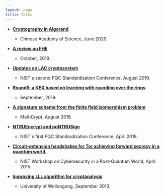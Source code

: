 ```yaml
---
layout: page
title: Talks
---
```



* [__Cryptography in Algorand__](../../talks/algorand_crypto.pdf)
  * Chinese Academy of Science, June 2020.

* [__A review on FHE__](../../talks/review_fhe.pdf)  
  * October, 2019.

* [__Updates on LAC cryptosystem__](../../talks/nist-lac-2019.pdf)  
  * NIST's second PQC Standardization Conference, August 2019.

* [__Round5: a KEX based on learning with rounding over the rings__](../../talks/round5.pdf)
  * September, 2019.

* [__A signature scheme from the finite field isomorphism problem__](../../talks/FiniteFieldSignatures.pdf)
  * MathCrypt, August 2018.

* [__NTRUEncrypt and pqNTRUSign__](../../talks/ntru.pdf)
  * NIST's first PQC Standardization Conference, April 2018.

* [__Circuit-extension handshakes for Tor achieving forward secrecy in a quantum world.__](../../talks/ntrutor.pdf)
  * NIST Workshop on Cybersecurity in a Post-Quantum World, April 2015.

* [__Improving LLL algorithm for cryptanalysis__](../../talks/improve_LLL.pdf)
  * University of Wollongong, September 2013.
